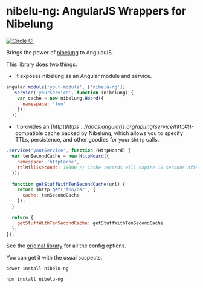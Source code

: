 # nibelu-ng: AngularJS Wrappers for Nibelung

[![Circle CI](https://circleci.com/gh/rangle/nibelu-ng/tree/master.svg?style=svg)](https://circleci.com/gh/rangle/nibelu-ng/tree/master)

Brings the power of [nibelung](https://github.com/rangle/nibelu-ng) to AngularJS.

This library does two things:

* It exposes nibelung as an Angular module and service.

```javascript
angular.module('your-module', ['nibelu-ng'])
  .service('yourService', function (nibelung) {
    var cache = new nibelung.Hoard({
      namespace: 'foo'
    });
  })
```

* It provides an [$http](https://docs.angularjs.org/api/ng/service/$http#!)-compatible
cache backed by Nibelung, which allows you to specify TTLs, persistence, and other
goodies for your `$http` calls.

```javascript
.service('yourService', function (HttpHoard) {
  var tenSecondCache = new HttpHoard({
    namespace: 'httpCache',
    ttlMilliseconds: 10000 // Cache records will expire 10 seconds after completion.
  });

  function getStuffWithTenSecondCache(url) {
    return $http.get('foo/bar', {
      cache: tenSecondCache
    });
  }

  return {
    getStuffWithTenSecondCache: getStuffWithTenSecondCache
  };
});
```

See the [original library](https://github.com/rangle/nibelung) for all the
config options.

You can get it with the usual suspects:

```
bower install nibelu-ng
```

```
npm install nibelu-ng
```
